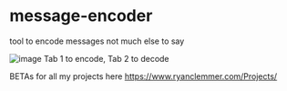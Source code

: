 # message-encoder
tool to encode messages not much else to say

![image](https://user-images.githubusercontent.com/85149044/126732906-815a7fe2-ee8c-4624-9a93-57361613d84d.png)
Tab 1 to encode, Tab 2 to decode 

BETAs for all my projects here https://www.ryanclemmer.com/Projects/
